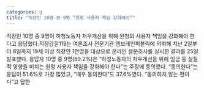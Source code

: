 ```yaml
---
categories: g
title: "직장인 10명 중 9명 “원청 사용자 책임 강화해야”"
---
```

직장인 10명 중 9명이 하청노동자 처우개선을 위해 원청의 사용자 책임을 강화해야 한다고 응답했다.직장갑질119는 여론조사 전문기관 엠브레인퍼블릭에 의뢰해 지난 2일부터 8일까지 19세 이상 직장인 1천명을 대상으로 온라인 설문조사를 실시한 결과를 25일 발표했다. 응답자 10명 중 9명(89.2%)은 “하청노동자의 처우개선을 위해 임금 등 실질적 영향을 미치는 원청 사용자 책임을 강화해야 한다”는 주장에 동의했다. “동의한다”는 응답이 51.6%로 가장 많았고, “매우 동의한다”도 37.6%였다. “동의하지 않는 편이다”고 답한